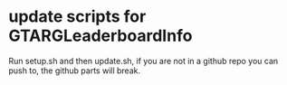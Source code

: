 # update scripts for GTARGLeaderboardInfo

Run setup.sh and then update.sh, if you are not in a github repo you can push to, the github parts will break.
